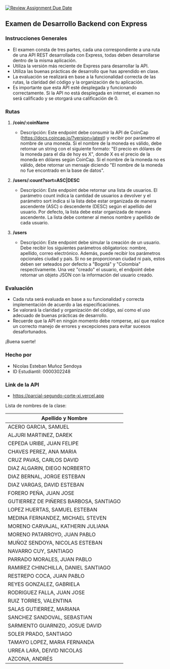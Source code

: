 [![Review Assignment Due Date](https://classroom.github.com/assets/deadline-readme-button-24ddc0f5d75046c5622901739e7c5dd533143b0c8e959d652212380cedb1ea36.svg)](https://classroom.github.com/a/KsHSEX27)
## Examen de Desarrollo Backend con Express

### Instrucciones Generales
- El examen consta de tres partes, cada una correspondiente a una ruta de una API REST desarrollada con Express, todas deben desarrollarse dentro de la misma aplicación.
- Utiliza la versión más reciente de Express para desarrollar la API.
- Utiliza las buenas prácticas de desarrollo que has aprendido en clase.
- La evaluación se realizará en base a la funcionalidad correcta de las rutas, la claridad del código y la organización de tu aplicación.
- Es importante que esta API esté desplegada y funcionando correctamente. Si la API no está desplegada en internet, el examen no será calificado y se otorgará una calificación de 0.

### Rutas
1. **/coin/:coinName**
   - Descripción: Este endpoint debe consumir la API de CoinCap (https://docs.coincap.io/?version=latest) y recibir por parámetro el nombre de una moneda. Si el nombre de la moneda es válido, debe retornar un string con el siguiente formato: "El precio en dólares de la moneda para el día de hoy es X", donde X es el precio de la moneda en dólares según CoinCap. Si el nombre de la moneda no es válido, debe retornar un mensaje diciendo "El nombre de la moneda no fue encontrado en la base de datos".

2. **/users/:count?sort=ASC|DESC**
   - Descripción: Este endpoint debe retornar una lista de usuarios. El parámetro count indica la cantidad de usuarios a devolver y el parámetro sort indica si la lista debe estar organizada de manera ascendente (ASC) o descendente (DESC) según el apellido del usuario. Por defecto, la lista debe estar organizada de manera ascendente. La lista debe contener al menos nombre y apellido de cada usuario.

3. **/users**
   - Descripción: Este endpoint debe simular la creación de un usuario. Debe recibir los siguientes parámetros obligatorios: nombre, apellido, correo electrónico. Además, puede recibir los parámetros opcionales ciudad y país. Si no se proporcionan ciudad ni país, estos deben ser seteados por defecto a "Bogotá" y "Colombia" respectivamente. Una vez "creado" el usuario, el endpoint debe retornar un objeto JSON con la información del usuario creado.

### Evaluación
- Cada ruta será evaluada en base a su funcionalidad y correcta implementación de acuerdo a las especificaciones.
- Se valorará la claridad y organización del código, así como el uso adecuado de buenas prácticas de desarrollo.
- Recuerde que la API en ningún momento debe romperse, así que realice un correcto manejo de errores y excepciones para evitar sucesos desafortunados.

¡Buena suerte!

### Hecho por
- Nicolas Esteban Muñoz Sendoya
- ID Estudiantil: 0000302248

### Link de la API

- https://parcial-segundo-corte-xi.vercel.app


Lista de nombres de la clase:

| Apellido y Nombre            |
|------------------------------|
| ACERO GARCIA, SAMUEL         |
| ALJURI MARTINEZ, DAREK       |
| CEPEDA URIBE, JUAN FELIPE    |
| CHAVES PEREZ, ANA MARIA      |
| CRUZ PAVAS, CARLOS DAVID     |
| DIAZ ALGARIN, DIEGO NORBERTO |
| DIAZ BERNAL, JORGE ESTEBAN   |
| DIAZ VARGAS, DAVID ESTEBAN   |
| FORERO PEÑA, JUAN JOSE       |
| GUTIERREZ DE PIÑERES BARBOSA, SANTIAGO |
| LOPEZ HUERTAS, SAMUEL ESTEBAN |
| MEDINA FERNANDEZ, MICHAEL STEVEN |
| MORENO CARVAJAL, KATHERIN JULIANA |
| MORENO PATARROYO, JUAN PABLO  |
| MUÑOZ SENDOYA, NICOLAS ESTEBAN |
| NAVARRO CUY, SANTIAGO        |
| PARRADO MORALES, JUAN PABLO  |
| RAMIREZ CHINCHILLA, DANIEL SANTIAGO |
| RESTREPO COCA, JUAN PABLO    |
| REYES GONZALEZ, GABRIELA     |
| RODRIGUEZ FALLA, JUAN JOSE   |
| RUIZ TORRES, VALENTINA       |
| SALAS GUTIERREZ, MARIANA     |
| SANCHEZ SANDOVAL, SEBASTIAN  |
| SARMIENTO GUARNIZO, JOSUE DAVID |
| SOLER PRADO, SANTIAGO        |
| TAMAYO LOPEZ, MARIA FERNANDA |
| URREA LARA, DEIVID NICOLAS   |
| AZCONA, ANDRÉS                |
